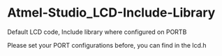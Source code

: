 # Atmel-Studio_LCD-Include-Library
Default LCD code, Include library where configured on PORTB

Please set your PORT configurations before, you can find in the lcd.h
